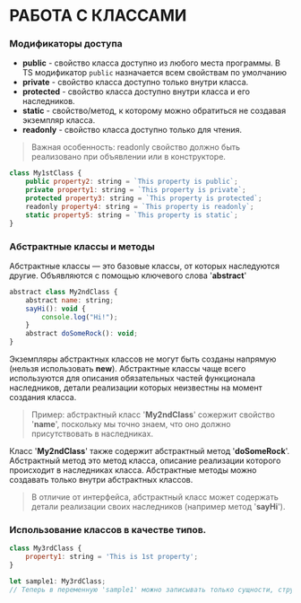 # РАБОТА С КЛАССАМИ
### Модификаторы доступа
* **public** - свойство класса доступно из любого места программы. В TS модификатор `public` назначается всем свойствам по умолчанию
* **private** - свойство класса доступно только внутри класса.
* **protected** - свойство класса доступно внутри класса и его наследников.
* **static** - свойство/метод, к которому можно обратиться не создавая экземпляр класса.
* **readonly** - свойство класса доступно только для чтения.
> Важная особенность: readonly свойство должно быть реализовано при объявлении или в конструкторе.  
```js
class My1stClass {
    public property2: string = `This property is public`;
    private property1: string = `This property is private`;
    protected property3: string = `This property is protected`;
    readonly property4: string = `This property is readonly`;
    static property5: string = `This property is static`;
}
```

### Абстрактные классы и методы
Абстрактные классы — это базовые классы, от которых наследуются другие.
Объявляются с помощью ключевого слова '**abstract**'
```js
abstract class My2ndClass {
    abstract name: string;
    sayHi(): void {
        console.log("Hi!");
    }
    abstract doSomeRock(): void;
}
```
Экземпляры абстрактных классов не могут быть созданы напрямую (нельзя использовать **new**).
Абстрактные классы чаще всего используются для описания обязательных частей функционала наследников, детали реализации которых неизвестны на момент создания класса.
> Пример: абстрактный класс '**My2ndClass**' сожержит свойство '**name**', поскольку мы точно знаем, что оно должно присутствовать в наследниках.

Класс '**My2ndClass**' также содержит абстрактный метод '**doSomeRock**'.
Абстрактный метод это метод класса, описание реализации которого происходит в наследниках класса.
Абстрактные методы можно создавать только внутри абстрактных классов.
> В отличие от интерфейса, абстрактный класс может содержать детали реализации своих наследников (например метод '**sayHi**').

### Использование классов в качестве типов.
```js
class My3rdClass {
    property1: string = 'This is 1st property';
}

let sample1: My3rdClass;
// Теперь в переменную 'sample1' можно записывать только сущности, структура которых идентична 'My3rdClass'.
```
